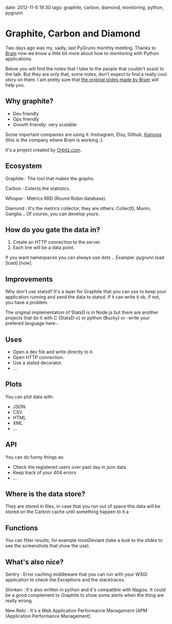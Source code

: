 date: 2012-11-6 19:30
tags: graphite, carbon, diamond, monitoring, python, pygrunn

Graphite, Carbon and Diamond
============================

Two days ago was my, sadly, last PyGrunn monthly meeting. Thanks to
[Bram](http://www.linkedin.com/profile/view?id=17961952&locale=en_US&trk=tyah)
now we know a little bit more about how to monitoring with Python
applications.

Below you will find the notes that I take to the people that couldn't
assist to the talk. But they are only that, some notes, don't expect to
find a really cool story on them. I am pretty sure that [the original
slides made by Bram](/graphite.slides/graphite.html) will help you.

Why graphite?
-------------

-   Dev friendly
-   Ops friendly
-   Growth friendly: very scalable

Some important companies are using it: Instragram, Etsy, Github,
[Kalooga](http://www.kalooga.com) (this is the company where Bram is
working :).

It's a project created by [Orbitz.com](orbitz.com).

Ecosystem
---------

Graphite
:   The tool that makes the graphs.

Carbon
:   Colects the statistics.

Whisper
:   Metrics RRD (Round Robin database).

Diamond
:   It's the metrics collector, they are others: CollectD, Munin,
    Ganglia... Of course, you can develop yours.

How do you gate the data in?
----------------------------

1.  Create an HTTP connection to the server.
2.  Each line will be a data point.

If you want namespaces you can always use dots .. Example: pygrunn.load
[load] [now].

Improvements
------------

Why don't use statsd? It's a layer for Graphite that you can use to keep
your application running and send the data to statsd. If it can write it
ok, if not, you have a problem.

The original implementation of StatsD is in Node.js but there are
another projects that do it with C (StatsD-c) or python (Bucky) or
-write your prefered language here-.

Uses
----

-   Open a dev file and write directly to it.
-   Open HTTP connection.
-   Use a statsd decorator.
-   ...

Plots
-----

You can plot data with:

-   JSON
-   CSV
-   HTML
-   XML
-   ...

API
---

You can do funny things as:

-   Check the registered users over past day in json data
-   Keep track of your 404 errors
-   ...

Where is the data store?
------------------------

They are stored in files, in case that you run out of space this data
will be stored on the Carbon cache until something happen to it.a

Functions
---------

You can filter results, for example mostDeviant (take a look to the
slides to see the screenshots that show the use).

What's also nice?
-----------------

Sentry
:   Error caching middleware that you can run with your WSGI application
    to check the Exceptions and the stacktraces.

Shinken
:   It's also written in python and it's compatible with Nagios. It
    could be a good complement to Graphite to show some alerts when the
    thing are really wrong.

New Relic
:   It's a Web Application Performance Management (APM (Application
    Performance Management).
